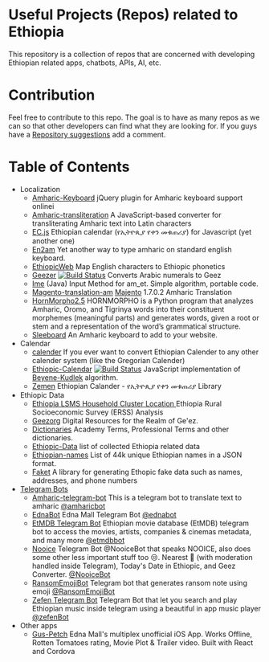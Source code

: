 Useful Projects (Repos) related to Ethiopia
==============================

This repository is a collection of repos that are concerned with developing Ethiopian related apps, chatbots, APIs, AI, etc.

# Contribution

Feel free to contribute to this repo. The goal is to have as many repos as we can so that other developers can find what they are looking for. If you guys have a [Repository suggestions](https://github.com/ethiopian/repos/issues/new) add a comment.

# Table of Contents

- Localization
  - [Amharic-Keyboard](https://github.com/dawityise/Amharic-Keyboard) jQuery plugin for Amharic keyboard support onlinei
  - [Amharic-transliteration](https://github.com/dohliam/amharic-transliteration) A JavaScript-based converter for transliterating Amharic text into  Latin characters
  - [EC.js](https://github.com/b3rew/EC.Js) Ethiopian calendar (የኢትዮጲያ የቀን መቁጠሪያ) for Javascript (yet another one)
  - [En2am](https://github.com/misgeatgit/en2am) Yet another way to type amharic on standard english keyboard.
  - [EthiopicWeb](https://github.com/tedinega/EthiopicWeb) Map English characters to Ethiopic phonetics
  - [Geezer](https://github.com/moe-szyslak/Geezer) [![Build Status](https://travis-ci.org/utopiaio/Geezer.svg?branch=master)](https://travis-ci.org/utopiaio/Geezer) Converts Arabic numerals to Geez
  - [Ime](https://github.com/menzew/input-method-editor-for-am_ET) (Java) Input Method for am_et. Simple algorithm, portable code.
  - [Magento-translation-am](https://github.com/admasethiopia/magento-translation-am) [Majento](https://magento.com/) 1.7.0.2 Amharic Translation
  - [HornMorpho2.5](https://github.com/adamsamson/HornMorpho2.5)
  HORNMORPHO is a Python program that analyzes Amharic, Oromo, and Tigrinya words into their constituent morphemes (meaningful parts) and generates words, given a root or stem and a representation of the word’s grammatical structure.
  - [Sleeboard](https://github.com/sleeboard/sleeboard) An Amharic keyboard to add to your website.
- Calendar
  - [calender](https://github.com/andegna/calender) If you ever want to convert Ethiopian Calender to any other calender system (like the Gregorian Calender)
  - [Ethiopic-Calendar](https://github.com/moe-szyslak/Ethiopic-Calendar) [![Build Status](https://travis-ci.org/utopiaio/Ethiopic-Calendar.svg?branch=master)](https://travis-ci.org/utopiaio/Ethiopic-Calendar)
  JavaScript implementation of [Beyene-Kudlek](http://geez.org/Calendars/) algorithm.
  - [Zemen](https://github.com/m3hari/zemen) Ethiopian Calander - የኢትዮጲያ የቀን መቁጠሪያ Library
- Ethiopic Data
  - [Ethiopia LSMS Household Cluster Location ](https://github.com/tessam30/Ethiopia) Ethiopia Rural Socioeconomic Survey (ERSS) Analysis
  - [Geezorg](https://github.com/geezorg) Digital Resources for the Realm of Ge'ez.
  - [Dictionaries](https://github.com/admasethiopia/dictionaries) Academy Terms, Professional Terms and other dictionaries.
  - [Ethiopic-Data](https://github.com/b3rew/ethiopic-data) list of collected Ethiopia related data
  - [Ethiopian-names](https://github.com/yonihahasis/ethiopian-names) List of 44k unique Ethiopian names in a JSON format.
  - [Faket](https://github.com/m3hari/faket) A library for generating Ethopic fake data such as names, addresses, and phone numbers
- [Telegram Bots](https://telegram.org)
  - [Amharic-telegram-bot](https://github.com/nathenapse/Amharic-telegram-bot) This is a telegram bot to translate text to amharic [@amharicbot](https://telegram.me/AmharicBot)
  - [EdnaBot](https://github.com/ntgx/EdnaBot) Edna Mall Telegram Bot [@ednabot](https://telegram.me/EdnaBot)
  - [EtMDB Telegram Bot](https://github.com/etmdb/telegrambot) Ethiopian movie database (EtMDB) telegram bot to access the movies, artists, companies & cinemas metadata, and many more [@etmdbbot](https://telegram.me/etmdb)
  - [Nooice](https://github.com/moe-szyslak/Nooice) Telegram Bot @NooiceBot that speaks NOOICE, also does some other less important stuff too 😒. Nearest 🏧 (with moderation handled inside Telegram), Today's Date in Ethiopic, and Geez Converter. [@NooiceBot](https://telegram.me/NooiceBot)
  - [RansomEmojiBot](https://github.com/ntgx/RansomEmojiBot) Telegram bot that generates ransom note using emoji [@RansomEmojiBot](https://telegram.me/RansomEmojiBot)
  - [Zefen Telegram Bot](https://github.com/b3rew/zefen-bot) Telegram Bot that let you search and play Ethiopian music inside telegram using a beautiful in app music player [@zefenBot](https://telegram.me/zefenBot)
- Other apps
  - [Gus-Petch](https://github.com/moe-szyslak/Gus-Petch)
Edna Mall's multiplex unofficial iOS App. Works Offline, Rotten Tomatoes rating, Movie Plot & Trailer video. Built with React and Cordova
